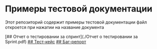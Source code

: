 # Примеры тестовой документации

Этот репозиторий содержит примеры тестовой документации
файл откроется при нажатии на название документа



[##  Отчет о тестировании за спринт](./Отчет о тестировании за Sprint.pdf)
[##  Тест-кейс](./Тест-кейс.pdf)
[##  Баг-репорт](./баг-репорт.pdf)

